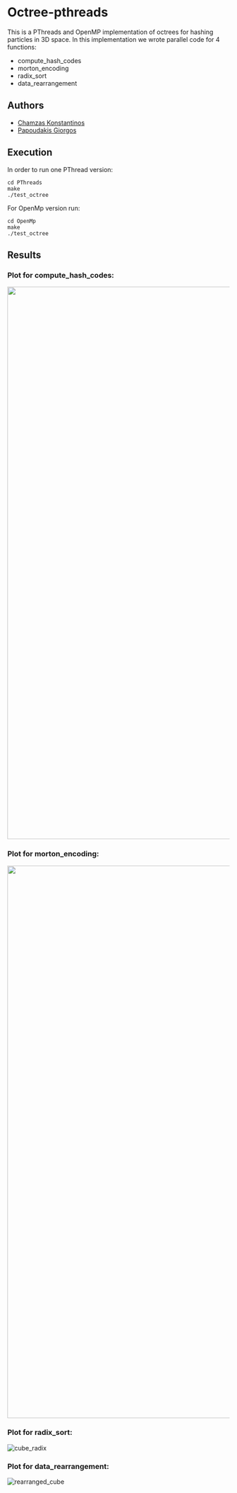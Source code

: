 # Octree-pthreads
This is a PThreads and OpenMP implementation of octrees for hashing particles in 3D space. In this implementation we wrote parallel code for 4 functions:

* compute_hash_codes
* morton_encoding
* radix_sort
* data_rearrangement

## Authors
* [Chamzas Konstantinos](https://github.com/ChamzasKonstantinos)
* [Papoudakis Giorgos](https://github.com/papoudakis)


## Execution
In order to run one PThread version:
```
cd PThreads
make
./test_octree
```
For OpenMp version run:
```
cd OpenMp
make
./test_octree
```

## Results

### Plot for  compute_hash_codes:


<img src="https://cloud.githubusercontent.com/assets/9269275/21784133/01012ab0-d6c3-11e6-9dc3-b74cefa39003.png" width="1248">

### Plot for morton_encoding:

<img src="https://cloud.githubusercontent.com/assets/9269275/21784177/1ef59cd6-d6c3-11e6-8e3d-61e0b612cb07.png" width="1248">

### Plot for radix_sort:

![cube_radix](https://cloud.githubusercontent.com/assets/9269275/21784208/35ff294c-d6c3-11e6-8bc9-0762e0f5a175.png)


### Plot for data_rearrangement:

![rearranged_cube](https://cloud.githubusercontent.com/assets/9269275/21784229/48018b4e-d6c3-11e6-9522-987beccc57c9.png)

